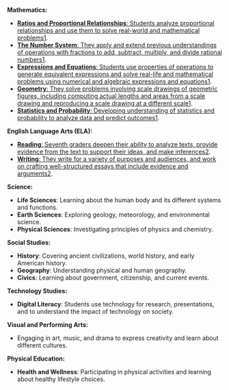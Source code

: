 **Mathematics:**

-   [**Ratios and Proportional Relationships**: Students analyze proportional relationships and use them to solve real-world and mathematical problems](https://www.education.com/common-core/seventh-grade/math/)[1](https://www.education.com/common-core/seventh-grade/math/).
-   [**The Number System**: They apply and extend previous understandings of operations with fractions to add, subtract, multiply, and divide rational numbers](https://www.education.com/common-core/seventh-grade/math/)[1](https://www.education.com/common-core/seventh-grade/math/).
-   [**Expressions and Equations**: Students use properties of operations to generate equivalent expressions and solve real-life and mathematical problems using numerical and algebraic expressions and equations](https://www.education.com/common-core/seventh-grade/math/)[1](https://www.education.com/common-core/seventh-grade/math/).
-   [**Geometry**: They solve problems involving scale drawings of geometric figures, including computing actual lengths and areas from a scale drawing and reproducing a scale drawing at a different scale](https://www.education.com/common-core/seventh-grade/math/)[1](https://www.education.com/common-core/seventh-grade/math/).
-   [**Statistics and Probability**: Developing understanding of statistics and probability to analyze data and predict outcomes](https://www.education.com/common-core/seventh-grade/math/)[1](https://www.education.com/common-core/seventh-grade/math/).

**English Language Arts (ELA):**

-   [**Reading**: Seventh graders deepen their ability to analyze texts, provide evidence from the text to support their ideas, and make inferences](https://www.education.com/common-core/seventh-grade/math/)[2](https://www.scholastic.com/parents/school-success/school-success-guides/guide-to-7th-grade.html).
-   [**Writing**: They write for a variety of purposes and audiences, and work on crafting well-structured essays that include evidence and arguments](https://www.education.com/common-core/seventh-grade/math/)[2](https://www.scholastic.com/parents/school-success/school-success-guides/guide-to-7th-grade.html).

**Science:**

-   **Life Sciences**: Learning about the human body and its different systems and functions.
-   **Earth Sciences**: Exploring geology, meteorology, and environmental science.
-   **Physical Sciences**: Investigating principles of physics and chemistry.

**Social Studies:**

-   **History**: Covering ancient civilizations, world history, and early American history.
-   **Geography**: Understanding physical and human geography.
-   **Civics**: Learning about government, citizenship, and current events.

**Technology Studies:**

-   **Digital Literacy**: Students use technology for research, presentations, and to understand the impact of technology on society.

**Visual and Performing Arts:**

-   Engaging in art, music, and drama to express creativity and learn about different cultures.

**Physical Education:**

-   **Health and Wellness**: Participating in physical activities and learning about healthy lifestyle choices.